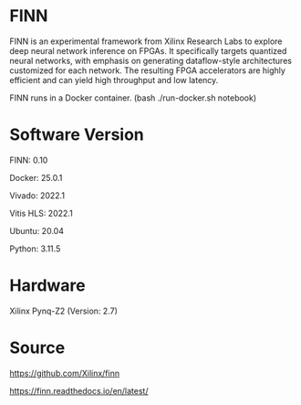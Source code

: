 # FINN

FINN is an experimental framework from Xilinx Research Labs to explore deep neural network inference on FPGAs. It specifically targets quantized neural networks, with emphasis on generating dataflow-style architectures customized for each network. The resulting FPGA accelerators are highly efficient and can yield high throughput and low latency. 

FINN runs in a Docker container. (bash ./run-docker.sh notebook)


# Software Version

FINN: 0.10

Docker: 25.0.1

Vivado: 2022.1

Vitis HLS: 2022.1

Ubuntu: 20.04

Python: 3.11.5

# Hardware

Xilinx Pynq-Z2 (Version: 2.7)


# Source

https://github.com/Xilinx/finn

https://finn.readthedocs.io/en/latest/
